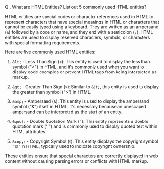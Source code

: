 Q . What are HTML Entities? List out 5 commonly used HTML entities?

HTML entities are special codes or character references used in HTML to represent characters that have special meanings in HTML or characters that cannot be easily typed using a keyboard. They are written as an ampersand (`&`) followed by a code or name, and they end with a semicolon (`;`). HTML entities are used to display reserved characters, symbols, or characters with special formatting requirements.

Here are five commonly used HTML entities:

1. `&lt;` - Less Than Sign (`<`): This entity is used to display the less than symbol ("<") in HTML, and it's commonly used when you want to display code examples or prevent HTML tags from being interpreted as markup.

2. `&gt;` - Greater Than Sign (`>`): Similar to `&lt;`, this entity is used to display the greater than symbol (">") in HTML.

3. `&amp;` - Ampersand (`&`): This entity is used to display the ampersand symbol ("&") itself in HTML. It's necessary because an unescaped ampersand can be interpreted as the start of an entity.

4. `&quot;` - Double Quotation Mark (`"`): This entity represents a double quotation mark (" ") and is commonly used to display quoted text within HTML attributes.

5. `&copy;` - Copyright Symbol (`©`): This entity displays the copyright symbol "©" in HTML, typically used to indicate copyright ownership.

These entities ensure that special characters are correctly displayed in web content without causing parsing errors or conflicts with HTML markup.